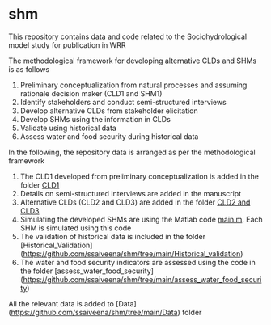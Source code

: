 # shm
This repository contains data and code related to the Sociohydrological model study for publication in WRR

The methodological framework for developing alternative CLDs and SHMs is as follows
1. Preliminary conceptualization from natural processes and assuming rationale decision maker (CLD1 and SHM1)
2. Identify stakeholders and conduct semi-structured interviews
3. Develop alternative CLDs from stakeholder elicitation
4. Develop SHMs using the information in CLDs
5. Validate using historical data
6. Assess water and food security during historical data

In the following, the repository data is arranged as per the methodological framework
1. The CLD1 developed from preliminary conceptualization is added in the folder [CLD1](https://github.com/ssaiveena/shm/tree/main/CLD1)
2. Details on semi-structured interviews are added in the manuscript
3. Alternative CLDs (CLD2 and CLD3) are added in the folder [CLD2 and CLD3](https://github.com/ssaiveena/shm/tree/main/CLD2%20and%20CLD3)
4. Simulating the developed SHMs are using the Matlab code [main.m](https://github.com/ssaiveena/shm/blob/main/main.m). Each SHM is simulated using this code
5. The validation of historical data is included in the folder [Historical_Validation] (https://github.com/ssaiveena/shm/tree/main/Historical_validation)
6. The water and food security indicators are assessed using the code in the folder [assess_water_food_security] (https://github.com/ssaiveena/shm/tree/main/assess_water_food_security)

All the relevant data is added to [Data] (https://github.com/ssaiveena/shm/tree/main/Data) folder
